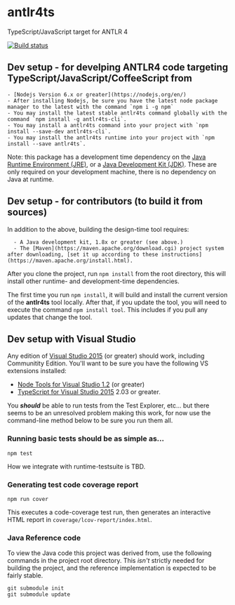 # antlr4ts

TypeScript/JavaScript target for ANTLR 4

[![Build status](https://ci.appveyor.com/api/projects/status/d4gpmnrkfo3tb2t1/branch/master?svg=true)](https://ci.appveyor.com/project/sharwell/antlr4ts/branch/master)


## Dev setup - for develping ANTLR4 code targeting TypeScript/JavaScript/CoffeeScript from 
    - [Nodejs Version 6.x or greater](https://nodejs.org/en/)
    - After installing Nodejs, be sure you have the latest node package manager to the latest with the command `npm i -g npm`
    - You may install the latest stable antlr4ts command globally with the command `npm install -g antlr4ts-cli`.
    - You may install a antlr4ts command into your project with `npm install --save-dev antlr4ts-cli`.   
    - You may install the antlr4ts runtime into your project with `npm install --save antlr4ts`.  

Note: this package has a development time dependency on the [Java Runtime Environment (JRE)](https://java.com/en/download/), or a [Java Development Kit (JDK)](http://www.oracle.com/technetwork/java/javase/downloads/index.html).   These are only required on your development machine, there is no dependency on Java at runtime. 

## Dev setup - for contributors (to build it from sources)

In addition to the above, building the design-time tool requires:

      - A Java development kit, 1.8x or greater (see above.)  
      - The [Maven](https://maven.apache.org/download.cgi) project system after downloading, [set it up according to these instructions](https://maven.apache.org/install.html). 

After you clone the project, run `npm install` from the root directory, this will install other runtime- and development-time dependencies.  

The first time you run `npm install`, it will build and install the current version of the **antlr4ts** tool locally.   After that, if you update the tool, you will need to execute the command `npm install tool`.   This includes if you pull any updates that change the tool. 

## Dev setup with Visual Studio
Any edition of [Visual Studio 2015](https://www.visualstudio.com/vs/) (or greater) should work, including Communitity Edition.
You'll want to be sure you have the following VS extensions installed:
- [Node Tools for Visual Studio 1.2](https://www.visualstudio.com/vs/node-js/) (or greater)
- [TypeScript for Visual Studio 2015](https://www.microsoft.com/en-us/download/details.aspx?id=48593) 2.03 or greater.

You ***should*** be able to run tests from the Test Explorer, etc... but there seems to be an unresolved problem making this work, for now use the command-line method below to be sure you run them all.


### Running basic tests should be as simple as...
```
npm test
```
How we integrate with runtime-testsuite is TBD.

### Generating test code coverage report
```
npm run cover 
```
This executes a code-coverage test run, then generates an interactive HTML report in `coverage/lcov-report/index.html`.

### Java Reference code
To view the Java code this project was derived from, use the following commands in the project root directory.   This *isn't* strictly needed for building the project, and the reference implementation is expected to be fairly stable.

```
git submodule init
git submodule update
```